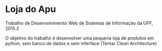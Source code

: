 # Loja do Apu
Trabalho de Desenvolvimento Web de Sistemas de Informação da UFF, 2015.2

O objetivo do trabalho é desenvolver uma pequena loja de produtos em python, sem banco de dados e sem inferface (Tentar Clean Architecture)
